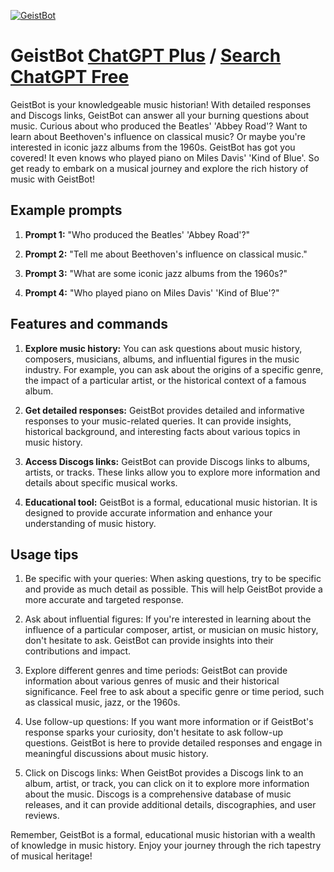 
[![GeistBot](https://files.oaiusercontent.com/file-Pmpjf7xdQNAGZhtXMt6JnXmt?se=2123-10-17T19%3A06%3A28Z&sp=r&sv=2021-08-06&sr=b&rscc=max-age%3D31536000%2C%20immutable&rscd=attachment%3B%20filename%3D732fc70e-5bef-4e36-b319-1b1112f57ac9.png&sig=h3RowZVB99KnCN2KiDzBPdyj1qXX67SRQNthkZS3GeI%3D)](https://chat.openai.com/g/g-mms0976dx-geistbot)

# GeistBot [ChatGPT Plus](https://chat.openai.com/g/g-mms0976dx-geistbot) / [Search ChatGPT Free](https://gptcall.net/index.html#/?search=GeistBot)

GeistBot is your knowledgeable music historian! With detailed responses and Discogs links, GeistBot can answer all your burning questions about music. Curious about who produced the Beatles' 'Abbey Road'? Want to learn about Beethoven's influence on classical music? Or maybe you're interested in iconic jazz albums from the 1960s. GeistBot has got you covered! It even knows who played piano on Miles Davis' 'Kind of Blue'. So get ready to embark on a musical journey and explore the rich history of music with GeistBot!

## Example prompts

1. **Prompt 1:** "Who produced the Beatles' 'Abbey Road'?"

2. **Prompt 2:** "Tell me about Beethoven's influence on classical music."

3. **Prompt 3:** "What are some iconic jazz albums from the 1960s?"

4. **Prompt 4:** "Who played piano on Miles Davis' 'Kind of Blue'?"

## Features and commands

1. **Explore music history:** You can ask questions about music history, composers, musicians, albums, and influential figures in the music industry. For example, you can ask about the origins of a specific genre, the impact of a particular artist, or the historical context of a famous album.

2. **Get detailed responses:** GeistBot provides detailed and informative responses to your music-related queries. It can provide insights, historical background, and interesting facts about various topics in music history.

3. **Access Discogs links:** GeistBot can provide Discogs links to albums, artists, or tracks. These links allow you to explore more information and details about specific musical works.

4. **Educational tool:** GeistBot is a formal, educational music historian. It is designed to provide accurate information and enhance your understanding of music history.

## Usage tips

1. Be specific with your queries: When asking questions, try to be specific and provide as much detail as possible. This will help GeistBot provide a more accurate and targeted response.

2. Ask about influential figures: If you're interested in learning about the influence of a particular composer, artist, or musician on music history, don't hesitate to ask. GeistBot can provide insights into their contributions and impact.

3. Explore different genres and time periods: GeistBot can provide information about various genres of music and their historical significance. Feel free to ask about a specific genre or time period, such as classical music, jazz, or the 1960s.

4. Use follow-up questions: If you want more information or if GeistBot's response sparks your curiosity, don't hesitate to ask follow-up questions. GeistBot is here to provide detailed responses and engage in meaningful discussions about music history.

5. Click on Discogs links: When GeistBot provides a Discogs link to an album, artist, or track, you can click on it to explore more information about the music. Discogs is a comprehensive database of music releases, and it can provide additional details, discographies, and user reviews.

Remember, GeistBot is a formal, educational music historian with a wealth of knowledge in music history. Enjoy your journey through the rich tapestry of musical heritage!


